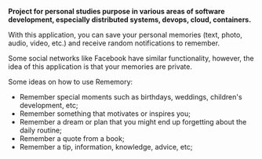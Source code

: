 **Project for personal studies purpose  in various areas of software development, especially distributed systems, devops, cloud, containers.**

With this application, you can save your personal memories (text, photo, audio, video, etc.) and receive random notifications to remember.

Some social networks like Facebook have similar functionality, however, the idea of this application is that your memories are private.

Some ideas on how to use Rememory:

- Remember special moments such as birthdays, weddings, children's development, etc;
- Remember something that motivates or inspires you;
- Remember a dream or plan that you might end up forgetting about the daily routine;
- Remember a quote from a book;
- Remember a tip, information, knowledge, advice, etc;
